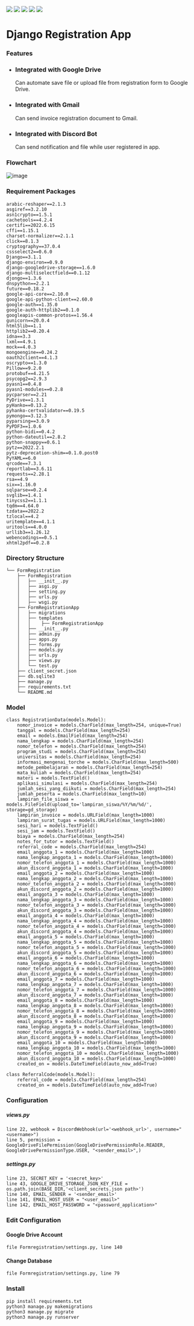 ![](https://img.shields.io/github/license/regiapriandi012/registration-app-django)
![](https://github.com/regiapriandi012/registration-app-django/actions/workflows/codeql.yml/badge.svg)
![](https://github.com/regiapriandi012/registration-app-django/actions/workflows/dependency-review.yml/badge.svg)
![](https://github.com/regiapriandi012/registration-app-django/actions/workflows/docker-image.yml/badge.svg)
![](https://github.com/regiapriandi012/registration-app-django/actions/workflows/docker-publish.yml/badge.svg)

# Django Registration App
### Features
- ### Integrated with Google Drive
  Can automate save file or upload file from registration form to Google Drive.
- ### Integrated with Gmail
  Can send invoice registration document to Gmail.
- ### Integrated with Discord Bot
  Can send notification and file while user registered in app.
### Flowchart
![image](https://user-images.githubusercontent.com/69528812/204430519-7b4362c4-214c-42b1-a444-4f0a2231005d.png)


### Requirement Packages
````
arabic-reshaper==2.1.3
asgiref==3.2.10
asn1crypto==1.5.1
cachetools==4.2.4
certifi==2022.6.15
cffi==1.15.1
charset-normalizer==2.1.1
click==8.1.3
cryptography==37.0.4
cssselect2==0.6.0
Django==3.1.1
django-environ==0.9.0
django-googledrive-storage==1.6.0
django-multiselectfield==0.1.12
djongo==1.3.6
dnspython==2.2.1
future==0.18.2
google-api-core==2.10.0
google-api-python-client==2.60.0
google-auth==1.35.0
google-auth-httplib2==0.1.0
googleapis-common-protos==1.56.4
gunicorn==20.0.4
html5lib==1.1
httplib2==0.20.4
idna==3.3
lxml==4.9.1
mock==4.0.3
mongoengine==0.24.2
oauth2client==4.1.3
oscrypto==1.3.0
Pillow==9.2.0
protobuf==4.21.5
psycopg2==2.9.3
pyasn1==0.4.8
pyasn1-modules==0.2.8
pycparser==2.21
PyDrive==1.3.1
pyHanko==0.13.2
pyhanko-certvalidator==0.19.5
pymongo==3.12.3
pyparsing==3.0.9
PyPDF3==1.0.6
python-bidi==0.4.2
python-dateutil==2.8.2
python-snappy==0.6.1
pytz==2022.2.1
pytz-deprecation-shim==0.1.0.post0
PyYAML==6.0
qrcode==7.3.1
reportlab==3.6.11
requests==2.28.1
rsa==4.9
six==1.16.0
sqlparse==0.2.4
svglib==1.4.1
tinycss2==1.1.1
tqdm==4.64.0
tzdata==2022.2
tzlocal==4.2
uritemplate==4.1.1
uritools==4.0.0
urllib3==1.26.12
webencodings==0.5.1
xhtml2pdf==0.2.8
````

### Directory Structure
```text
└── FormRegistration
    ├── FormRegistration
    │   ├── __init__.py
    │   ├── asgi.py
    │   ├── setting.py
    │   ├── urls.py
    │   ├── wsgi.py 
    ├── FormRegistrationApp
    │   ├── migrations
    │   ├── templates
    │   │    ├── FormRegistrationApp
    │   ├── __init__.py
    │   ├── admin.py
    │   ├── apps.py
    │   ├── forms.py
    │   ├── models.py
    │   ├── urls.py
    │   ├── views.py
    │   └── test.py
    ├── client_secret.json
    ├── db.sqlite3
    ├── manage.py
    ├── requirements.txt
    └── README.md
```

### Model
```
class RegistrationData(models.Model):
    nomor_invoice = models.CharField(max_length=254, unique=True)
    tanggal = models.CharField(max_length=254)
    email = models.EmailField(max_length=254)
    nama_lengkap = models.CharField(max_length=254)
    nomor_telefon = models.CharField(max_length=254)
    program_studi = models.CharField(max_length=254)
    universitas = models.CharField(max_length=254)
    informasi_mengenai_torche = models.CharField(max_length=500)
    metode_pembelajaran = models.CharField(max_length=254)
    mata_kuliah = models.CharField(max_length=254)
    materi = models.TextField()
    aplikasi_simulasi = models.CharField(max_length=254)
    jumlah_sesi_yang_diikuti = models.CharField(max_length=254)
    jumlah_peserta = models.CharField(max_length=10)
    lampiran_file_siswa = models.FileField(upload_to='lampiran_siswa/%Y/%m/%d/', storage=gd_storage)
    lampiran_invoice = models.URLField(max_length=1000)
    lampiran_surat_tugas = models.URLField(max_length=1000)
    sesi_hari = models.TextField()
    sesi_jam = models.TextField()
    biaya = models.CharField(max_length=254)
    notes_for_tutor = models.TextField()
    referral_code = models.CharField(max_length=254)
    email_anggota_1 = models.CharField(max_length=1000)
    nama_lengkap_anggota_1 = models.CharField(max_length=1000)
    nomor_telefon_anggota_1 = models.CharField(max_length=1000)
    akun_discord_anggota_1 = models.CharField(max_length=1000)
    email_anggota_2 = models.CharField(max_length=1000)
    nama_lengkap_anggota_2 = models.CharField(max_length=1000)
    nomor_telefon_anggota_2 = models.CharField(max_length=1000)
    akun_discord_anggota_2 = models.CharField(max_length=1000)
    email_anggota_3 = models.CharField(max_length=1000)
    nama_lengkap_anggota_3 = models.CharField(max_length=1000)
    nomor_telefon_anggota_3 = models.CharField(max_length=1000)
    akun_discord_anggota_3 = models.CharField(max_length=1000)
    email_anggota_4 = models.CharField(max_length=1000)
    nama_lengkap_anggota_4 = models.CharField(max_length=1000)
    nomor_telefon_anggota_4 = models.CharField(max_length=1000)
    akun_discord_anggota_4 = models.CharField(max_length=1000)
    email_anggota_5 = models.CharField(max_length=1000)
    nama_lengkap_anggota_5 = models.CharField(max_length=1000)
    nomor_telefon_anggota_5 = models.CharField(max_length=1000)
    akun_discord_anggota_5 = models.CharField(max_length=1000)
    email_anggota_6 = models.CharField(max_length=1000)
    nama_lengkap_anggota_6 = models.CharField(max_length=1000)
    nomor_telefon_anggota_6 = models.CharField(max_length=1000)
    akun_discord_anggota_6 = models.CharField(max_length=1000)
    email_anggota_7 = models.CharField(max_length=1000)
    nama_lengkap_anggota_7 = models.CharField(max_length=1000)
    nomor_telefon_anggota_7 = models.CharField(max_length=1000)
    akun_discord_anggota_7 = models.CharField(max_length=1000)
    email_anggota_8 = models.CharField(max_length=1000)
    nama_lengkap_anggota_8 = models.CharField(max_length=1000)
    nomor_telefon_anggota_8 = models.CharField(max_length=1000)
    akun_discord_anggota_8 = models.CharField(max_length=1000)
    email_anggota_9 = models.CharField(max_length=1000)
    nama_lengkap_anggota_9 = models.CharField(max_length=1000)
    nomor_telefon_anggota_9 = models.CharField(max_length=1000)
    akun_discord_anggota_9 = models.CharField(max_length=1000)
    email_anggota_10 = models.CharField(max_length=1000)
    nama_lengkap_anggota_10 = models.CharField(max_length=1000)
    nomor_telefon_anggota_10 = models.CharField(max_length=1000)
    akun_discord_anggota_10 = models.CharField(max_length=1000)
    created_on = models.DateTimeField(auto_now_add=True)
    
class ReferralCode(models.Model):
    referral_code = models.CharField(max_length=254)
    created_on = models.DateTimeField(auto_now_add=True)
 ```

### Configuration
##### views.py
```
line 22, webhook = DiscordWebhook(url='<webhook_url>', username="<username>")
line 5, permission = GoogleDriveFilePermission(GoogleDrivePermissionRole.READER, GoogleDrivePermissionType.USER, "<sender_email>",)
```
##### settings.py
```
line 23, SECRET_KEY = '<secret_key>'
line 43, GOOGLE_DRIVE_STORAGE_JSON_KEY_FILE = os.path.join(BASE_DIR,'<client_secrets.json path>')
line 140, EMAIL_SENDER = '<sender_email>'
line 141, EMAIL_HOST_USER = "<user_email>"
line 142, EMAIL_HOST_PASSWORD = "<password_application>"
```

### Edit Configuration
#### Google Drive Account
```
file Formregistration/settings.py, line 140
```
#### Change Database
```
file Formregistration/settings.py, line 79
```

### Install
```
pip install requirements.txt
python3 manage.py makemigrations
python3 manage.py migrate
python3 manage.py runserver
```
